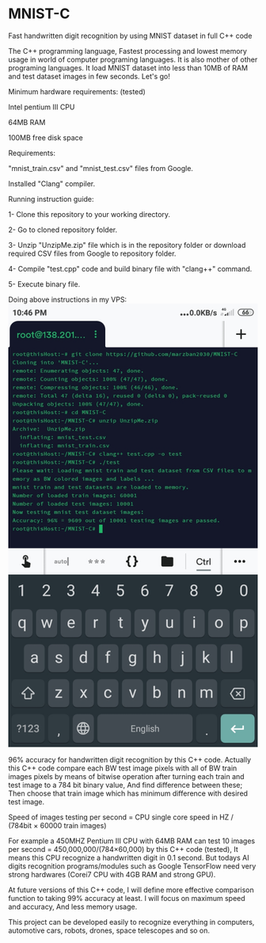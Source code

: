 # MNIST-C
Fast handwritten digit recognition by using MNIST dataset in full C++ code

The C++ programming language, Fastest processing and lowest memory usage in world of computer programing languages. It is also mother of other programing languages. It load MNIST dataset into less than 10MB of RAM and test dataset images in few seconds. Let's go!

Minimum hardware requirements: (tested)

Intel pentium III CPU

64MB RAM

100MB free disk space


Requirements:

"mnist_train.csv" and "mnist_test.csv" files from Google.

Installed "Clang" compiler.


Running instruction guide:

1- Clone this repository to your working directory.

2- Go to cloned repository folder.

3- Unzip "UnzipMe.zip" file which is in the repository folder or download required CSV files from Google to repository folder.

4- Compile "test.cpp" code and build binary file with "clang++" command.

5- Execute binary file.

Doing above instructions in my VPS:
![Image1](https://github.com/marzban2030/MNIST-C/raw/main/test0101.jpg)

96% accuracy for handwritten digit recognition by this C++ code. Actually this C++ code compare each BW test image pixels with all of BW train images pixels by means of bitwise operation after turning each train and test image to a 784 bit binary value, And find difference between these; Then choose that train image which has minimum difference with desired test image.

Speed of images testing per second = CPU single core speed in HZ / (784bit × 60000 train images)

For example a 450MHZ Pentium III CPU with 64MB RAM can test 10 images per second = 450,000,000/(784×60,000) by this C++ code (tested), It means this CPU recognize a handwritten digit in 0.1 second. But todays AI digits recognition programs/modules such as Google TensorFlow need very strong hardwares (Corei7 CPU with 4GB RAM and strong GPU).

At future versions of this C++ code, I will define more effective comparison function to taking 99% accuracy at least. I will focus on maximum speed and accuracy, And less memory usage.

This project can be developed easily to recognize everything in computers, automotive cars, robots, drones, space telescopes and so on.

